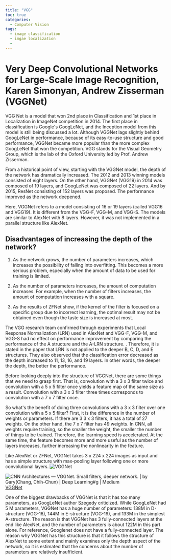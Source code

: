 ```yaml
---
title: "VGG"
toc: true
categories:
  - Computer Vision
tags:
  - image classification
  - imgae localization
  - 
---
```


# Very Deep Convolutional Networks for Large-Scale Image Recognition, Karen Simonyan, Andrew Zisserman (VGGNet)

VGG Net is a model that won 2nd place in Classification and 1st place in Localization in ImageNet competition in 2014. The first place in classification is Google's GoogLeNet, and the Inception model from this model is still being discussed a lot. Although VGGNet lags slightly behind GoogLeNet in performance, because of its easy-to-use structure and good performance, VGGNet became more popular than the more complex GoogLeNet that won the competition. VGG stands for the Visual Geometry Group, which is the lab of the Oxford University led by Prof. Andrew Zisserman. 

From a historical point of view, starting with the VGGNet model, the depth of the network has dramatically increased. The 2012 and 2013 winning models consisted of eight layers. On the other hand, VGGNet (VGG19) in 2014 was composed of 19 layers, and GoogLeNet was composed of 22 layers. And by 2015, ResNet consisting of 152 layers was proposed. The performance improved as the network deepened. 

Here, VGGNet refers to a model consisting of 16 or 19 layers (called VGG16 and VGG19). It is different from the VGG-F, VGG-M, and VGG-S. The models are similar to AlexNet with 8 layers. However, it was not implemented in a parallel structure like AlexNet.

## Disadvantages of increasing the depth of the network?
1. As the network grows, the number of parameters increases, which increases the possibility of falling into overfitting. This becomes a more serious problem, especially when the amount of data to be used for training is limited.

2. As the number of parameters increases, the amount of computation increases. For example, when the number of filters increases, the amount of computation increases with a square.

3. As the results of ZFNet show, if the kernel of the filter is focused on a specific group due to incorrect learning, the optimal result may not be obtained even though the taste size is increased at most.



The VGG research team confirmed through experiments that Local Response Normalization (LRN) used in AlexNet and VGG-F, VGG-M, and VGG-S had no effect on performance improvement by comparing the performance of the A structure and the A-LRN structure. . Therefore, it is stated in the paper that LRN is not applied to the deeper B, C, D, and E structures. They also observed that the classification error decreased as the depth increased to 11, 13, 16, and 19 layers. In other words, the deeper the depth, the better the performance.

Before looking deeply into the structure of VGGNet, there are some things that we need to grasp first. That is, convolution with a 3 x 3 filter twice and convolution with a 5 x 5 filter once yields a feature map of the same size as a result. Convolution with a 3 x 3 filter three times corresponds to convolution with a 7 x 7 filter once.

So what's the benefit of doing three convolutions with a 3 x 3 filter over one convolution with a 5 x 5 filter? First, it is the difference in the number of weights or parameters. If there are 3 3 x 3 filters, it has a total of 27 weights. On the other hand, the 7 x 7 filter has 49 weights. In CNN, all weights require training, so the smaller the weight, the smaller the number of things to be trained. Therefore, the learning speed is accelerated. At the same time, the feature becomes more and more useful as the number of layers increases, further increasing the nonlinearity in the feature.

Like AlexNet or ZFNet, VGGNet takes 3 x 224 x 224 images as input and has a simple structure with max-pooling layer following one or more convolutional layers.
![](https://production-media.paperswithcode.com/methods/vgg_7mT4DML.png "VGGNet")

![CNN Architectures — VGGNet. Small filters, deeper network. | by Gary(Chang,  Chih-Chun) | Deep Learning#g | Medium](https://miro.medium.com/max/1016/1*ZKtkYKJTT76-y_GtbFDhbg.jpeg)
[VGGNet](https://ethereon.github.io/netscope/#/preset/vgg-16) 

One of the biggest drawbacks of VGGNet is that it has too many parameters, as GoogLeNet author Szegedy criticized. While GoogLeNet had 5 M parameters, VGGNet has a huge number of parameters: 138M in D-structure (VGG-16), 144M in E-structure (VGG-19), and 133M in the simplest A-structure. The reason is that VGGNet has 3 fully-connected layers at the end like AlexNet, and the number of parameters is about 122M in this part alone. For reference, Googlenet does not have a fully-connected layer. The reason why VGGNet has this structure is that it follows the structure of AlexNet to some extent and mainly examines only the depth aspect of the network, so it is estimated that the concerns about the number of parameters are relatively insufficient.

